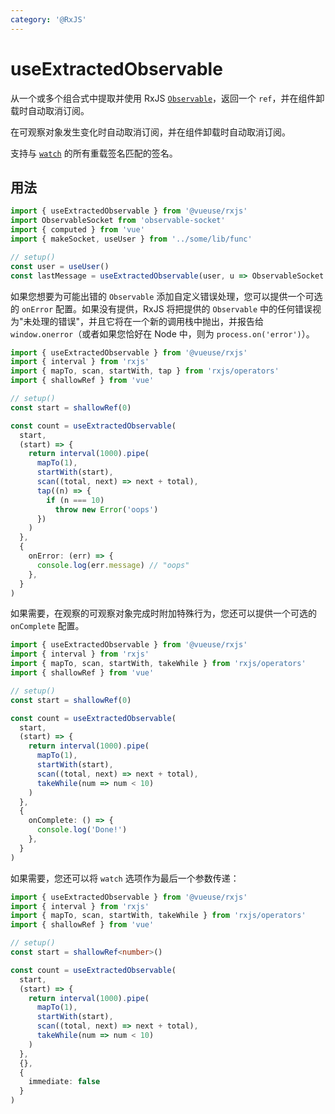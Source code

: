 ```yaml
---
category: '@RxJS'
---
```


# useExtractedObservable

从一个或多个组合式中提取并使用 RxJS [`Observable`](https://rxjs.dev/guide/observable)，返回一个 `ref`，并在组件卸载时自动取消订阅。

在可观察对象发生变化时自动取消订阅，并在组件卸载时自动取消订阅。

支持与 [`watch`](https://cn.vuejs.org/guide/essentials/watchers#basic-example) 的所有重载签名匹配的签名。

## 用法

```ts
import { useExtractedObservable } from '@vueuse/rxjs'
import ObservableSocket from 'observable-socket'
import { computed } from 'vue'
import { makeSocket, useUser } from '../some/lib/func'

// setup()
const user = useUser()
const lastMessage = useExtractedObservable(user, u => ObservableSocket.create(makeSocket(u.id)).down)
```

如果您想要为可能出错的 `Observable` 添加自定义错误处理，您可以提供一个可选的 `onError` 配置。如果没有提供，RxJS 将把提供的 `Observable` 中的任何错误视为"未处理的错误"，并且它将在一个新的调用栈中抛出，并报告给 `window.onerror`（或者如果您恰好在 Node 中，则为 `process.on('error')`）。

```ts
import { useExtractedObservable } from '@vueuse/rxjs'
import { interval } from 'rxjs'
import { mapTo, scan, startWith, tap } from 'rxjs/operators'
import { shallowRef } from 'vue'

// setup()
const start = shallowRef(0)

const count = useExtractedObservable(
  start,
  (start) => {
    return interval(1000).pipe(
      mapTo(1),
      startWith(start),
      scan((total, next) => next + total),
      tap((n) => {
        if (n === 10)
          throw new Error('oops')
      })
    )
  },
  {
    onError: (err) => {
      console.log(err.message) // "oops"
    },
  }
)
```

如果需要，在观察的可观察对象完成时附加特殊行为，您还可以提供一个可选的 `onComplete` 配置。

```ts
import { useExtractedObservable } from '@vueuse/rxjs'
import { interval } from 'rxjs'
import { mapTo, scan, startWith, takeWhile } from 'rxjs/operators'
import { shallowRef } from 'vue'

// setup()
const start = shallowRef(0)

const count = useExtractedObservable(
  start,
  (start) => {
    return interval(1000).pipe(
      mapTo(1),
      startWith(start),
      scan((total, next) => next + total),
      takeWhile(num => num < 10)
    )
  },
  {
    onComplete: () => {
      console.log('Done!')
    },
  }
)
```

如果需要，您还可以将 `watch` 选项作为最后一个参数传递：

```ts
import { useExtractedObservable } from '@vueuse/rxjs'
import { interval } from 'rxjs'
import { mapTo, scan, startWith, takeWhile } from 'rxjs/operators'
import { shallowRef } from 'vue'

// setup()
const start = shallowRef<number>()

const count = useExtractedObservable(
  start,
  (start) => {
    return interval(1000).pipe(
      mapTo(1),
      startWith(start),
      scan((total, next) => next + total),
      takeWhile(num => num < 10)
    )
  },
  {},
  {
    immediate: false
  }
)
```

